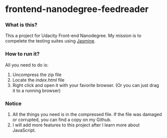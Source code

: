 # frontend-nanodegree-feedreader

### What is this?

This a project for Udacity Front-end Nanodegree. My mission is to compelete the testing suites using [Jasmine](https://jasmine.github.io/).



### How to run it?

All you need to do is:

1. Uncompress the zip file
2. Locate the *index.html* file
3. Right click and open it with your favorite browser.
   (Or you can just drag it to a running browser)



### Notice

1. All the things you need is in the compressed file. If the file was damaged or corrupted, you can find a copy on my Github.
2. I will add more features to this project after I learn more about JavaScript.
